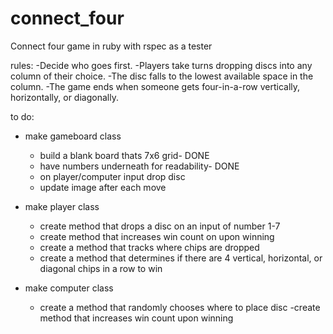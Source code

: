 # connect_four
Connect four game in ruby with rspec as a tester

rules: 
-Decide who goes first.
-Players take turns dropping discs into any column of their choice.
-The disc falls to the lowest available space in the column.
-The game ends when someone gets four-in-a-row vertically, horizontally, or diagonally.

to do:
- make gameboard class
    - build a blank board thats 7x6 grid- DONE
    - have numbers underneath for readability- DONE
    - on player/computer input drop disc
    - update image after each move


- make player class 
    - create method that drops a disc on an input of number 1-7
    - create method that increases win count on upon winning
    - create a method that tracks where chips are dropped
    - create a method that determines if there are 4 vertical, horizontal,
    or diagonal chips in a row to win
- make computer class
    - create a method that randomly chooses where to place disc
    -create method that increases win count upon winning